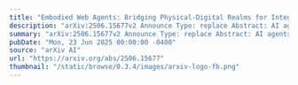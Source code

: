 ```yaml
---
title: "Embodied Web Agents: Bridging Physical-Digital Realms for Integrated Agent Intelligence"
description: "arXiv:2506.15677v2 Announce Type: replace Abstract: AI agents today are mostly siloed - they either retrieve and reason over vast amount of digital information and knowledge obtained online; or interact with the physical world through embodied perception, planning and action - but rarely both. This separation limits their ability to solve tasks that require integrated physical and digital intelligence, such as cooking from online recipes, navigating with dynamic map data, or interpreting real-world landmarks using web knowledge. We introduce Embodied Web Agents, a novel paradigm for AI agents that fluidly bridge embodiment and web-scale reasoning. To operationalize this concept, we first develop the Embodied Web Agents task environments, a unified simulation platform that tightly integrates realistic 3D indoor and outdoor environments with functional web interfaces. Building upon this platform, we construct and release the Embodied Web Agents Benchmark, which encompasses a diverse suite of tasks including cooking, navigation, shopping, tourism, and geolocation - all requiring coordinated reasoning across physical and digital realms for systematic assessment of cross-domain intelligence. Experimental results reveal significant performance gaps between state-of-the-art AI systems and human capabilities, establishing both challenges and opportunities at the intersection of embodied cognition and web-scale knowledge access. All datasets, codes and websites are publicly available at our project page https://embodied-web-agent.github.io/."
summary: "arXiv:2506.15677v2 Announce Type: replace Abstract: AI agents today are mostly siloed - they either retrieve and reason over vast amount of digital information and knowledge obtained online; or interact with the physical world through embodied perception, planning and action - but rarely both. This separation limits their ability to solve tasks that require integrated physical and digital intelligence, such as cooking from online recipes, navigating with dynamic map data, or interpreting real-world landmarks using web knowledge. We introduce Embodied Web Agents, a novel paradigm for AI agents that fluidly bridge embodiment and web-scale reasoning. To operationalize this concept, we first develop the Embodied Web Agents task environments, a unified simulation platform that tightly integrates realistic 3D indoor and outdoor environments with functional web interfaces. Building upon this platform, we construct and release the Embodied Web Agents Benchmark, which encompasses a diverse suite of tasks including cooking, navigation, shopping, tourism, and geolocation - all requiring coordinated reasoning across physical and digital realms for systematic assessment of cross-domain intelligence. Experimental results reveal significant performance gaps between state-of-the-art AI systems and human capabilities, establishing both challenges and opportunities at the intersection of embodied cognition and web-scale knowledge access. All datasets, codes and websites are publicly available at our project page https://embodied-web-agent.github.io/."
pubDate: "Mon, 23 Jun 2025 00:00:00 -0400"
source: "arXiv AI"
url: "https://arxiv.org/abs/2506.15677"
thumbnail: "/static/browse/0.3.4/images/arxiv-logo-fb.png"
---
```



